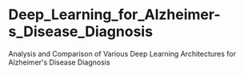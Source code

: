 # Deep_Learning_for_Alzheimer-s_Disease_Diagnosis
Analysis and Comparison of Various Deep Learning Architectures for Alzheimer's Disease Diagnosis
